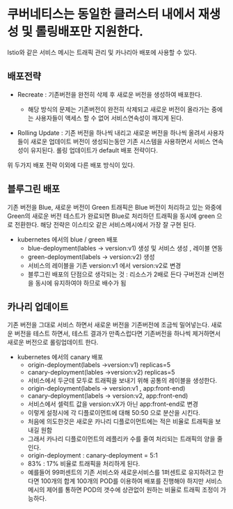 # 쿠버네티스는 동일한 클러스터 내에서 재생성 및 롤링배포만 지원한다.
Istio와 같은 서비스 메시는 트래픽 관리 및 카나리아 배포에 사용할 수 있다.

## 배포전략

* Recreate : 기존버전을 완전히 삭제 후 새로운 버전을 생성하여 배포한다.
  - 해당 방식의 문제는 기존버전이 완전히 삭제되고 새로운 버전이 올라가는 중에는
    사용자들이 액세스 할 수 없어 서비스연속성이 깨지게 된다.

* Rolling Update : 기존 버전을 하나씩 내리고 새로운 버전을 하나씩 올려서
  사용자들이 새로운 업데이트 버전이 생성되는동안 기존 시스템을 사용하면서
  서비스 연속성이 유지된다.
  롤링 업데이트가 default 배포 전략이다.

위 두가지 배포 전략 이외에 다른 배포 방식이 있다.

## 블루그린 배포
  기존 버전을 Blue, 새로운 버전이 Green
  트래픽은 Blue 버전이 처리하고 있는 와중에 Green의 새로운 버전 테스트가 완료되면 Blue로 처리하던 트래픽을 동시에 green 으로 전환한다.
  해당 전략은 이스티오 같은 서비스메시에서 가장 잘 구현 된다.

  - kubernetes 에서의 blue / green 배포
    - blue-deployment(lables -> version:v1) 생성 및 서비스 생성 , 레이블 연동
    - green-deployment(labels -> version:v2) 생성
    - 서비스의 레이블을 기존 version:v1 에서 version:v2로 변경
    - 블루그린 배포의 단점으로 생각되는 것 : 리소스가 2배로 든다
      구버전과 신버전을 동시에 유지하여야 하므로 배수가 됨

## 카나리 업데이트
  기존 버전을 그대로 서비스 하면서 새로운 버전을 기존버전에 조금씩 밀어넣는다.
  새로운 버전을 테스트 하면서, 테스트 결과가 만족스럽다면 기존버전을 하나씩 제거하면서 새로운 버전으로 롤링업데이트 한다.
  
  - kubernetes 에서의 canary 배포
    - origin-deployment(labels ->version:v1) replicas=5
    - canary-deployment(lables ->version:v2) replicas=5
    - 서비스에서 두군데 모두로 트래픽을 보내기 위해 공통의 레이블을 생성한다.
    - origin-deployment(labels -> version:v1 , app:front-end)
    - canary-deployment(labels -> version:v2, app:front-end)
    - 서비스에서 셀럭트 값을 version:vX가 아닌 app:front-end로 변경
    - 이렇게 설정시에 각 디플로이먼트에 대해 50:50 으로 분산을 시킨다.
    - 처음에 의도한것은 새로운 카나리 디플로이먼트에는 적은 비율로 트래픽을 보내길 원함
    - 그래서 카나리 디플로이먼트의 레플리카 수를 줄여 처리되는 트래픽의 양을 줄인다.
    - origin-deployment : canary-deployment = 5:1
    - 83% : 17% 비율로 트래픽을 처리하게 된다.
    - 예를들어 99퍼센트의 기존 서비스와 새로운서비스를 1퍼센트로 유지하려고 한다면 100개의 합계 100개의 POD를 이용하여 배포를 진행해야 하지만 서비스메시의 제어를 통하면 POD의 갯수에 상관없이 원하는 비율로 트래픽 조정이 가능하다.